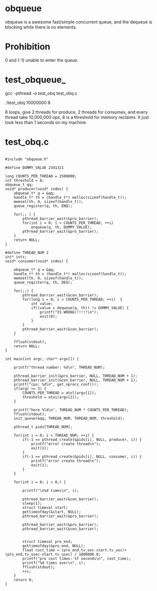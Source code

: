 # obqueue
obqueue is a awesome fast/simple concurrent queue, and the dequeue is blocking while there is no elements.

# Prohibition
0 and (-1) unable to enter the queue.

# test_obqueue_ 
gcc -pthread -o test_obq test_obq.c

./test_obq 10000000 8

8 loops, give 2 threads for produce, 2 threads for consumes, and every thread take 10,000,000 ops, 8 is a threshold for memory reclaims.
It just took less than 1 seconds on my machine.

# test_obq.c
<pre><code>
#include "obqueue.h"

#define DUMMY_VALUE	2341321

long COUNTS_PER_THREAD = 2500000;
int threshold = 8;
obqueue_t qq;
void* producer(void* index) {
	obqueue_t* q = &qq;		
	handle_t* th = (handle_t*) malloc(sizeof(handle_t));
	memset(th, 0, sizeof(handle_t));
	queue_register(q, th, ENQ);
	
	for(;; ) {
		pthread_barrier_wait(&pro_barrier);
		for(int i = 0; i < COUNTS_PER_THREAD; ++i)  
			enqueue(q, th, DUMMY_VALUE);
		pthread_barrier_wait(&pro_barrier);
	}	
	return NULL;
}

#define THREAD_NUM 2
int* ints;
void* consumer(void* index) {

	obqueue_t* q = &qq;
	handle_t* th = (handle_t*) malloc(sizeof(handle_t));
	memset(th, 0, sizeof(handle_t));
	queue_register(q, th, DEQ);
	
	for(;;) {
		pthread_barrier_wait(&con_barrier);	
		for(long i = 0; i < COUNTS_PER_THREAD; ++i)  {
			int value;
			if((value = dequeue(q, th)) != DUMMY_VALUE) {
				printf("IS WRONG!!!!!!\n");
				exit(0);
			}
		}
		pthread_barrier_wait(&con_barrier);
	}
	
	fflush(stdout);
	return NULL;
}

int main(int argc, char* argv[]) {

	printf("thread number: %d\n", THREAD_NUM);
	
	pthread_barrier_init(&pro_barrier, NULL, THREAD_NUM + 1);
	pthread_barrier_init(&con_barrier, NULL, THREAD_NUM + 1);
	printf("cpu: %d\n", get_nprocs_conf());
	if(argc >= 3) {
		COUNTS_PER_THREAD = atol(argv[1]);
		threshold = atoi(argv[2]);	
	}
	
	printf("here %ld\n", THREAD_NUM * COUNTS_PER_THREAD);
	fflush(stdout);
	init_queue(&qq, THREAD_NUM, THREAD_NUM, threshold);
	
	pthread_t pids[THREAD_NUM];
	
	for(int i = 0; i < THREAD_NUM; ++i) {
		if(-1 == pthread_create(&pids[i], NULL, producer, i)) {
			printf("error create thread\n");
			exit(1);
		}
		if(-1 == pthread_create(&pids[i], NULL, consumer, i)) {
			printf("error create thread\n");
			exit(1);
		}
	}
	
	for(int i = 0; i < 8;) {
	
		printf("\n%d times\n", i);
		
		pthread_barrier_wait(&con_barrier);	
		sleep(1);
		struct timeval start;
		gettimeofday(&start, NULL);
		pthread_barrier_wait(&pro_barrier);
		
		pthread_barrier_wait(&pro_barrier);
		pthread_barrier_wait(&con_barrier);	

		
		struct timeval pro_end;
		gettimeofday(&pro_end, NULL);
		float cost_time = (pro_end.tv_sec-start.tv_sec)+(pro_end.tv_usec-start.tv_usec) / 1000000.0;
		printf("pro cost times: %f seconds\n", cost_time);
		printf("%d times over\n", i);
		fflush(stdout);
		++i;
	}
	return 0;
}
</pre></code>

